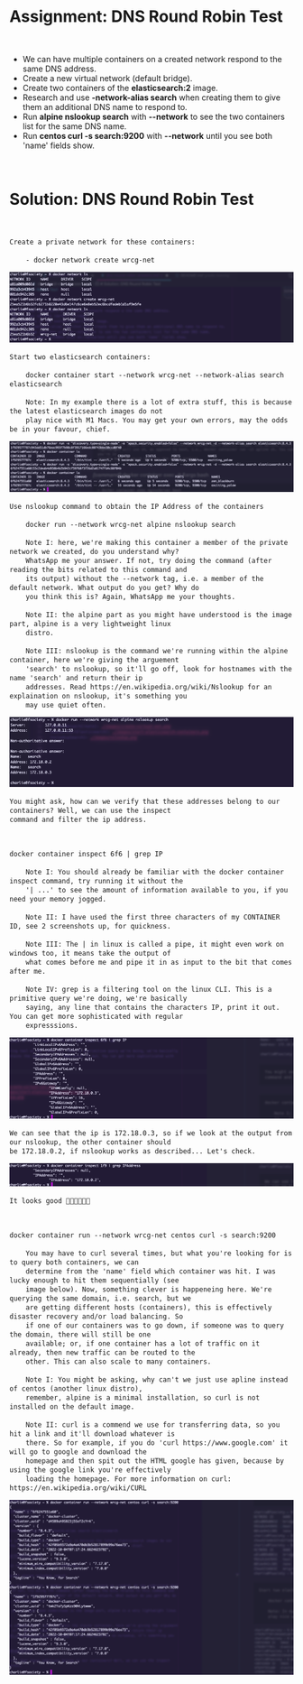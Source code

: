 # Assignment: DNS Round Robin Test

<br />

 - We can have multiple containers on a created network respond to the same DNS address.
 - Create a new virtual network (default bridge).
 - Create two containers of the **elasticsearch:2** image.
 - Research and use **-network-alias search** when creating them to give them an additional DNS name to respond to.
 - Run **alpine nslookup search** with **--network** to see the two containers list for the same DNS name.
 - Run **centos curl -s search:9200** with **--network** until you see both 'name' fields show.

<br />

# Solution: DNS Round Robin Test

<br />

    Create a private network for these containers:

        - docker network create wrcg-net

![createVirtualNetwork][dockerNetworkCreate]

    Start two elasticsearch containers:

        docker container start --network wrcg-net --network-alias search elasticsearch

        Note: In my example there is a lot of extra stuff, this is because the latest elasticsearch images do not
        play nice with M1 Macs. You may get your own errors, may the odds be in your favour, chief.

![startElasticsearchx2][dockerStartElasticsearch]

    Use nslookup command to obtain the IP Address of the containers

        docker run --network wrcg-net alpine nslookup search

        Note I: here, we're making this container a member of the private network we created, do you understand why?
        WhatsApp me your answer. If not, try doing the command (after reading the bits related to this command and
        its output) without the --network tag, i.e. a member of the default network. What output do you get? Why do
        you think this is? Again, WhatsApp me your thoughts.

        Note II: the alpine part as you might have understood is the image part, alpine is a very lightweight linux
        distro.

        Note III: nslookup is the command we're running within the alpine container, here we're giving the arguement
        'search' to nslookup, so it'll go off, look for hostnames with the name 'search' and return their ip
        addresses. Read https://en.wikipedia.org/wiki/Nslookup for an explaination on nslookup, it's something you
        may use quiet often.

![nslookupSearchContainers][nslookupSearch]

    You might ask, how can we verify that these addresses belong to our containers? Well, we can use the inspect
    command and filter the ip address.

<br />

    docker container inspect 6f6 | grep IP

        Note I: You should already be familiar with the docker container inspect command, try running it without the
        '| ...' to see the amount of information available to you, if you need your memory jogged.

        Note II: I have used the first three characters of my CONTAINER ID, see 2 screenshots up, for quickness.

        Note III: The | in linux is called a pipe, it might even work on windows too, it means take the output of
        what comes before me and pipe it in as input to the bit that comes after me.

        Note IV: grep is a filtering tool on the linux CLI. This is a primitive query we're doing, we're basically
        saying, any line that contains the characters IP, print it out. You can get more sophisticated with regular
        expresssions.

![dockerContainerInspect6f6][inspect6f6]

    We can see that the ip is 172.18.0.3, so if we look at the output from our nslookup, the other container should
    be 172.18.0.2, if nslookup works as described... Let's check.

![dockerContainerInspect1f9][inspect1f9]

    It looks good 👌🏻👌🏻👌🏻

<br />

    docker container run --network wrcg-net centos curl -s search:9200

        You may have to curl several times, but what you're looking for is to query both containers, we can
        determine from the 'name' field which container was hit. I was lucky enough to hit them sequentially (see
        image below). Now, something clever is happeneing here. We're querying the same domain, i.e. search, but we
        are getting different hosts (containers), this is effectively disaster recovery and/or load balancing. So
        if one of our containers was to go down, if someone was to query the domain, there will still be one 
        available; or, if one container has a lot of traffic on it already, then new traffic can be routed to the
        other. This can also scale to many containers.

        Note I: You might be asking, why can't we just use apline instead of centos (another linux distro),
        remember, alpine is a minimal installation, so curl is not installed on the default image.

        Note II: curl is a commend we use for transferring data, so you hit a link and it'll download whatever is
        there. So for example, if you do 'curl https://www.google.com' it will go to google and download the 
        homepage and then spit out the HTML google has given, because by using the google link you're effectively 
        loading the homepage. For more information on curl: https://en.wikipedia.org/wiki/CURL

![curlContainersLuckyFirstTry][curlContainers]

[dockerNetworkCreate]: ./images/create-virtual-net.png
[dockerStartElasticsearch]: ./images/start-elasticsearch-containers.png
[nslookupSearch]: ./images/nslookup.png
[inspect6f6]: ./images/container-inspect-6f6.png
[inspect1f9]: ./images/container-inspect-1f9.png
[curlContainers]: ./images/curl.png


